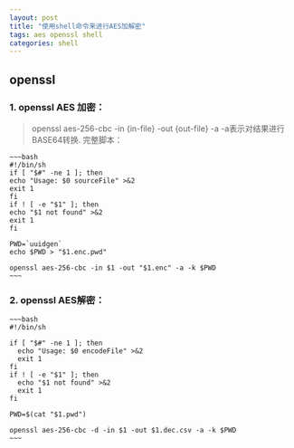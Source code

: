 ```yaml
---
layout: post
title: "使用shell命令来进行AES加解密"
tags: aes openssl shell
categories: shell
---
```


## openssl

### 1. openssl AES 加密：
> openssl aes-256-cbc -in {in-file} -out {out-file} -a
-a表示对结果进行BASE64转换.
完整脚本：

    ~~~bash
    #!/bin/sh
    if [ "$#" -ne 1 ]; then
    echo "Usage: $0 sourceFile" >&2
    exit 1
    fi
    if ! [ -e "$1" ]; then
    echo "$1 not found" >&2
    exit 1
    fi

    PWD=`uuidgen`
    echo $PWD > "$1.enc.pwd"

    openssl aes-256-cbc -in $1 -out "$1.enc" -a -k $PWD
    ~~~
### 2. openssl AES解密：

    ~~~bash
    #!/bin/sh

    if [ "$#" -ne 1 ]; then
      echo "Usage: $0 encodeFile" >&2
      exit 1
    fi
    if ! [ -e "$1" ]; then
      echo "$1 not found" >&2
      exit 1
    fi

    PWD=$(cat "$1.pwd")

    openssl aes-256-cbc -d -in $1 -out $1.dec.csv -a -k $PWD
    ~~~
